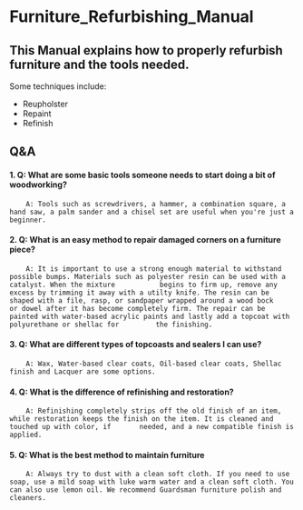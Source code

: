 # Furniture_Refurbishing_Manual

## This Manual explains how to properly refurbish furniture and the tools needed. ##
Some techniques include: 
  * Reupholster
  * Repaint
  * Refinish


## Q&A ##

#### 1. Q: What are some basic tools someone needs to start doing a bit of woodworking? ####

        A: Tools such as screwdrivers, a hammer, a combination square, a hand saw, a palm sander and a chisel set are useful when you're just a beginner.

#### 2. Q: What is an easy method to repair damaged corners on a furniture piece? ####
  
        A: It is important to use a strong enough material to withstand possible bumps. Materials such as polyester resin can be used with a catalyst. When the mixture           begins to firm up, remove any excess by trimming it away with a utilty knife. The resin can be shaped with a file, rasp, or sandpaper wrapped around a wood bock         or dowel after it has become completely firm. The repair can be painted with water-based acrylic paints and lastly add a topcoat with polyurethane or shellac for         the finishing. 
   
#### 3. Q: What are different types of topcoasts and sealers I can use? ####
  
        A: Wax, Water-based clear coats, Oil-based clear coats, Shellac finish and Lacquer are some options.
   
#### 4. Q: What is the difference of refinishing and restoration? ####
       
        A: Refinishing completely strips off the old finish of an item, while restoration keeps the finish on the item. It is cleaned and touched up with color, if       needed, and a new compatible finish is applied.

#### 5. Q: What is the best method to maintain furniture ####
     
        A: Always try to dust with a clean soft cloth. If you need to use soap, use a mild soap with luke warm water and a clean soft cloth. You can also use lemon oil. We recommend Guardsman furniture polish and cleaners.
